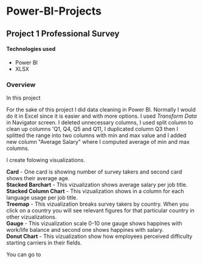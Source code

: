 # Power-BI-Projects
## Project 1 Professional Survey

#### Technologies used
+ Power BI
+ XLSX

### Overview
In this project

For the sake of this project I did data cleaning in Power BI. Normally I would do it in Excel since it is easier and with more options. I used *Transform Data* in Navigator screen.  I deleted unnecessary columns, I used split column to clean up columns 'Q1, Q4, Q5 and Q11, I duplicated column Q3 then I splitted the range into two columns with min and max value and I added new column "Average Salary" where I computed average of min and max columns.  

I create folowing visualizations.  

**Card** - One card is showing number of survey takers and second card shows their average age.  
**Stacked Barchart** - This vizualization shows average salary per job title.  
**Stacked Column Chart** - This vizualization shows in a column for each language usage per job title.  
**Treemap** - This vizualization breaks survey takers by country. When you click on a country you will see relevant figures for that particular country in other vizualizations.  
**Gauge** - This vizualization scale 0-10 one gauge shows happines with work/life balance and second one shows happines with salary.  
**Donut Chart** - This vizualization show how employees perceived difficulty starting carriers in their fields.  

You can go to
